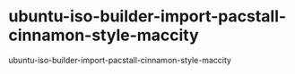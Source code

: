 # ubuntu-iso-builder-import-pacstall-cinnamon-style-maccity
ubuntu-iso-builder-import-pacstall-cinnamon-style-maccity
